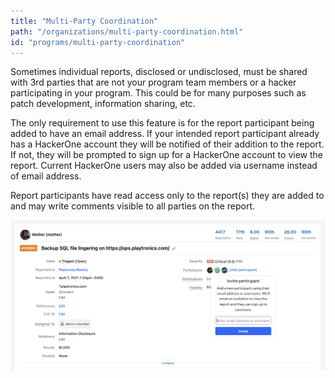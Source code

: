 ```yaml
---
title: "Multi-Party Coordination"
path: "/organizations/multi-party-coordination.html"
id: "programs/multi-party-coordination"
---
```


Sometimes individual reports, disclosed or undisclosed, must be shared with 3rd parties that are not your program team members or a hacker participating in your program. This could be for many purposes such as patch development, information sharing, etc.

The only requirement to use this feature is for the report participant being added to have an email address. If your intended report participant already has a HackerOne account they will be notified of their addition to the report. If not, they will be prompted to sign up for a HackerOne account to view the report. Current HackerOne users may also be added via username instead of email address.

Report participants have read access only to the report(s) they are added to and may write comments visible to all parties on the report.

![multi-party-coordination-1](./images/multi-party-coordination-1.png)
